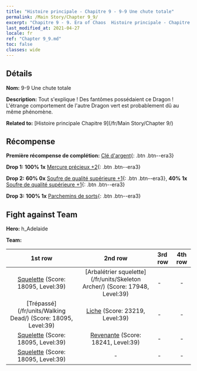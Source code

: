 ```yaml
---
title: "Histoire principale - Chapitre 9 - 9-9 Une chute totale"
permalink: /Main Story/Chapter 9_9/
excerpt: "Chapitre 9 - 9. Era of Chaos  Histoire principale - Chapitre 9_9. 9-9 Une chute totale"
last_modified_at: 2021-04-27
locale: fr
ref: "Chapter 9_9.md"
toc: false
classes: wide
---
```


## Détails

 **Nom:** 9-9 Une chute totale

 **Description:** Tout s'explique ! Des fantômes possédaient ce Dragon ! L'étrange comportement de l'autre Dragon vert est probablement dû au même phénomène.

 **Related to:** [Histoire principale Chapitre 9](/fr/Main Story/Chapter 9/)

## Récompense

 **Première récompense de complétion:** [Clé d'argent](/ItemsFR/con_693/){: .btn .btn--era3}

 **Drop 1:** **100% 1x** [Mercure précieux +2](/ItemsFR/mat_28/){: .btn .btn--era3}

 **Drop 2:** **60% 0x** [Soufre de qualité supérieure +1](/ItemsFR/mat_22/){: .btn .btn--era3}, **40% 1x** [Soufre de qualité supérieure +1](/ItemsFR/mat_22/){: .btn .btn--era3}

 **Drop 3:** **100% 1x** [Parchemins de sorts](/ItemsFR/con_694/){: .btn .btn--era3}


## Fight against Team
 **Hero:** h_Adelaide

 **Team:**


  | 1st row | 2nd row | 3rd row | 4th row |
  |:----:|:----:|:----|:----:|
  | [Squelette](/fr/units/Skeleton/) (Score: 18095, Level:39)  | [Arbalétrier squelette](/fr/units/Skeleton Archer/) (Score: 17948, Level:39)  | - | - |
  | [Trépassé](/fr/units/Walking Dead/) (Score: 18095, Level:39)  | [Liche](/fr/units/Lich/) (Score: 23219, Level:39)  | - | - |
  | [Squelette](/fr/units/Skeleton/) (Score: 18095, Level:39)  | [Revenante](/fr/units/Wight/) (Score: 18241, Level:39)  | - | - |
  | [Squelette](/fr/units/Skeleton/) (Score: 18095, Level:39)  | - | - | - |


